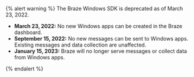 {% alert warning %}
The Braze Windows SDK is deprecated as of March 23, 2022.


* **March 23, 2022:** No new Windows apps can be created in the Braze dashboard.
* **September 15, 2022:** No new messages can be sent to Windows apps. Existing messages and data collection are unaffected.
* **January 15, 2023:** Braze will no longer serve messages or collect data from Windows apps.

{% endalert %}
